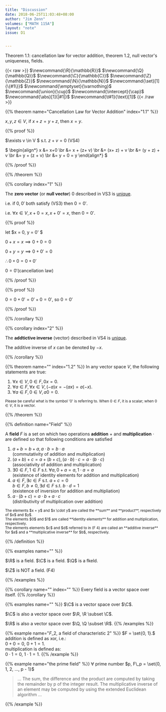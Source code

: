 ```yaml
---
title: "Discussion"
date: 2018-06-25T11:03:48+08:00
author: "Jim Zenn"
volumes: ["MATH 115A"]
layout: "note"
issue: D1


---
```


Theorem 1.1: cancellation law for vector addition, theorem 1.2, null vector's uniqueness, fields.

<!--more-->

<div class="latex-macros">
  {{< raw >}}
    $\newcommand{\R}{\mathbb{R}}$
    $\newcommand{\Q}{\mathbb{Q}}$
    $\newcommand{\C}{\mathbb{C}}$
    $\newcommand{\Z}{\mathbb{Z}}$
    $\newcommand{\N}{\mathbb{N}}$
    $\newcommand{\set}[1]{\{#1\}}$
    $\newcommand{\emptyset}{\varnothing}$
    $\newcommand{\union}{\cup}$
    $\newcommand{\intercept}{\cap}$
    $\newcommand{\abs}[1]{|#1|}$
    $\newcommand{\t#1}{\text}[1]$
  {{< /raw >}}
</div>

{{% theorem name="Cancellation Law for Vector Addition" index="1.1" %}}

$x,y,z \in V$, if $x + z = y+z$, then $x= y$.

{{% proof %}}

$\exists v \in V $ s.t. $z+v = 0$   (VS4)

$
\begin{align\*}
x &= x+0 \br
 &= x + (z+ v) \br
&= (x+ z) + v \br
&= (y + z) + v \br
&= y + (z + v) \br
&= y + 0 = y
\end{align*}
$

{{% /proof %}}

{{% /theorem %}}


{{% corollary index="1" %}}

The **zero vector** (or **null vector**) $0$ described in VS3 is <u>unique</u>.

i.e. if $0, 0'$ both satisfy (VS3) then $0=0'$.

i.e. $\forall x \in V, x + 0=x, x + 0'=x$, then $0=0'$.

{{% proof %}}

let $x = 0, y = 0' $

$0 + x = x \implies 0 + 0 = 0$

$0 + y = y \implies 0 + 0' = 0$

$\therefore 0 + 0 = 0 + 0'$

$0 = 0'$(cancellation law)

{{% /proof %}}

{{% proof %}}

$0=0+0'=0'+0=0'$, so $0=0'$

{{% /proof %}}

{{% /corollary %}}


{{% corollary index="2" %}}

The **addtictive inverse** (vector) described in VS4 is <u>unique</u>.

The additive inverse of $x$ can be denoted by $-x$.

{{% /corollary %}}

{{% theorem name="" index="1.2" %}}
In any vector space $V$, the following statements are true:

1. $\forall x \in V, 0 \in F, 0x = 0.$
2. $\forall a \in F, \forall x \in V, (-a) x = -(ax) = a(-x).$
3. $\forall a \in F, 0 \in V, a0=0$.

<small>Please be careful what is the symbol '0' is referring to. When $0 \in F$, it is a scalar; when $0 \in V$, it is a vector.</small>

{{% /theorem %}}

{{% definition name="Field" %}}

A **field** $F$ is a set on which two operations **addition** $+$ and **multiplication** $\cdot$ are defined so that following conditions are satisfied

1. $a+b=b+a, a\cdot b= b\cdot a$
<br> (commutativity of addition and multiplication)
2. $(a+b)+c=a+(b+c), (a\cdot b)\cdot c = a\cdot (b\cdot c)$
<br> (associativity of addition and multiplication)
3. $\exists 0 \in F, 1\in F$ s.t. $\forall a, 0+a=a, 1\cdot a = a$
<br> (existence of identity elements for addition and multiplication)
4. $a\in F, \exists c \in F$ s.t. $a+c=0$<br>
$b \in F, b \neq 0, \exists d \in F$ s.t. $b\cdot d = 1$
<br> (existence of inversion for addition and multipliation)
1. $a \cdot (b+c) = a\cdot b + a\cdot c$
<br> (distributivity of multiplication over addition)


<small>
The elements $x + y$ and $x \cdot y$ are called the **sum** and **product**, respectively of $x$ and $y$.
<br>
The elements $0$ and $1$ are called **identity elements** for addition and multiplication, respectively.
<br>
The elements  elements $c$ and $d$ referred to in (F 4) are called an **additive inverse** for $a$ and a **multiplicative inverse** for $b$, respectively.
</small>

{{% /definition %}}

{{% examples name="" %}}

$\R$ is a field.
$\C$ is a field.
$\Q$ is a fkeld.

$\Z$ is NOT a field.  (F4)

{{% /examples %}}

{{% corollary name="" index="" %}}
Every field is a vector space over itself.
{{% /corollary %}}

{{% examples name="" %}}
$\C$ is a vector space over $\C$.

$\C$ is also a vector space over $\R, \R \subset \C$.

$\R$ is also a vector space over $\Q, \Q \subset \R$.
{{% /examples %}}

{{% example name="$F\_2$, a field of characteristic 2" %}}
$F = \set{0, 1}.$<br>
addition is defined as xor, i.e.:<br>
$0 + 0 = 0$,
$0 + 1 = 1$.<br>
multiplication is defined as:<br>
$0 \cdot 1 = 0$,
$1 \cdot 1 = 1$.
{{% /example %}}

{{% example name="the prime field" %}}
$\forall$ prime number $p, F\_p = \set{0, 1, 2, ..., p - 1}$

> ... The sum, the difference and the product are computed by taking the remainder by p of the integer result. The multiplicative inverse of an element may be computed by using the extended Euclidean algorithm ...

{{% /example %}}

